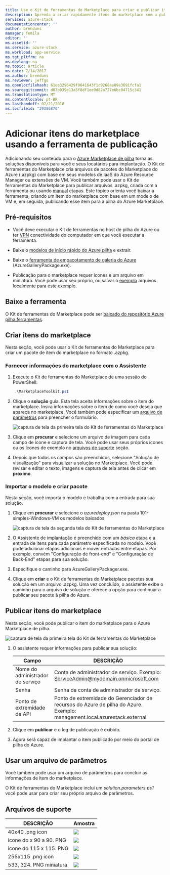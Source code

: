```yaml
---
title: Use o Kit de ferramentas do Marketplace para criar e publicar itens do marketplace | Microsoft Docs
description: Aprenda a criar rapidamente itens do marketplace com a publicação do Kit de ferramentas
services: azure-stack
documentationcenter: ''
author: brenduns
manager: femila
editor: ''
ms.assetid: ''
ms.service: azure-stack
ms.workload: app-service
ms.tgt_pltfrm: na
ms.devlang: na
ms.topic: article
ms.date: 7/14/2017
ms.author: brenduns
ms.reviewer: jeffgo
ms.openlocfilehash: 61ee3296429f9641643f1c9268ae89e3691fcfa1
ms.sourcegitcommit: d87b039e13a5f8df1ee9d82a727e6bc04715c341
ms.translationtype: MT
ms.contentlocale: pt-BR
ms.lasthandoff: 02/21/2018
ms.locfileid: "29386870"
---
```

#  <a name="add-marketplace-items-using-publishing-tool"></a>Adicionar itens do marketplace usando a ferramenta de publicação
Adicionando seu conteúdo para o [Azure Marketplace de pilha](azure-stack-marketplace.md) torna as soluções disponíveis para você e seus locatários para implantação.  O Kit de ferramentas do Marketplace cria arquivos de pacotes do Marketplace do Azure (.azpkg) com base em seus modelos de IaaS do Azure Resource Manager ou extensões de VM.  Você também pode usar o Kit de ferramentas do Marketplace para publicar arquivos .azpkg, criada com a ferramenta ou usando [manual](azure-stack-create-and-publish-marketplace-item.md) etapas.  Este tópico orienta você baixar a ferramenta, criando um item do marketplace com base em um modelo de VM e, em seguida, publicando esse item para a pilha do Azure Marketplace.     


## <a name="prerequisites"></a>Pré-requisitos
 - Você deve executar o Kit de ferramentas no host de pilha do Azure ou ter [VPN](azure-stack-connect-azure-stack.md#connect-to-azure-stack-with-vpn) conectividade do computador em que você executar a ferramenta.

 - Baixe o [modelos de início rápido do Azure pilha](https://github.com/Azure/AzureStack-QuickStart-Templates/archive/master.zip) e extrair.

 - Baixe o [ferramenta de empacotamento de galeria do Azure](http://aka.ms/azurestackmarketplaceitem) (AzureGalleryPackage.exe). 

 - Publicação para o marketplace requer ícones e um arquivo em miniatura.  Você pode usar seu próprio, ou salvar o [exemplo](azure-stack-marketplace-publisher.md#support-files) arquivos localmente para este exemplo.

## <a name="download-the-tool"></a>Baixe a ferramenta
O Kit de ferramentas do Marketplace pode ser [baixado do repositório Azure pilha ferramentas](azure-stack-powershell-download.md).


##  <a name="create-marketplace-items"></a>Criar itens do marketplace
Nesta seção, você pode usar o Kit de ferramentas do Marketplace para criar um pacote de item do marketplace no formato .azpkg.  

### <a name="provide-marketplace-information-with-wizard"></a>Fornecer informações do marketplace com o Assistente
1. Execute o Kit de ferramentas do Marketplace de uma sessão do PowerShell:
```PowerShell
    .\MarketplaceToolkit.ps1
```

2. Clique o **solução** guia.  Esta tela aceita informações sobre o item do marketplace. Insira informações sobre o item de como você deseja que apareça no marketplace.  Você também pode especificar um [arquivo de parâmetros](azure-stack-marketplace-publisher.md#use-a-parameters-file) para preencher o formulário.  
    
    ![captura de tela da primeira tela do Kit de ferramentas do Marketplace](./media/azure-stack-marketplace-publisher/image7.png)
3. Clique em **procurar** e selecione um arquivo de imagem para cada campo de ícone e captura de tela.  Você pode usar seus próprios ícones ou os ícones de exemplo no [arquivos de suporte](azure-stack-marketplace-publisher.md#support-files) seção.
4. Depois que todos os campos são preenchidos, selecione "Solução de visualização" para visualizar a solução no Marketplace.  Você pode revisar e editar o texto, imagens e captura de tela antes de clicar em **próximo**.  

### <a name="import-template-and-create-package"></a>Importar o modelo e criar pacote
Nesta seção, você importa o modelo e trabalha com a entrada para sua solução.

1.  Clique em **procurar** e selecione o *azuredeploy.json* na pasta 101-simples-Windows-VM os modelos baixados.

    ![captura de tela da segunda tela do Kit de ferramentas do Marketplace](./media/azure-stack-marketplace-publisher/image8.png)
2.  O Assistente de implantação é preenchido com um *básica* etapa e a entrada de itens para cada parâmetro especificada no modelo.  Você pode adicionar etapas adicionais e mover entradas entre etapas.  Por exemplo, convém "Configuração de front-end" e "Configuração de Back-End" etapas para sua solução.
3.  Especifique o caminho para AzureGalleryPackager.exe.  
4.  Clique em **criar** e o Kit de ferramentas do Marketplace pacotes sua solução em um arquivo .azpkg.  Uma vez concluído, o assistente exibe o caminho para o arquivo de solução e oferece a opção para continuar a publicar seu pacote à pilha do Azure.


## <a name="publish-marketplace-items"></a>Publicar itens do marketplace
Nesta seção, você pode publicar o item do marketplace para o Azure Marketplace de pilha.

![captura de tela da primeira tela do Kit de ferramentas do Marketplace](./media/azure-stack-marketplace-publisher/image9.png)

1.  O assistente requer informações para publicar sua solução:
    
    |Campo|DESCRIÇÃO|
    |-----|-----|
    | Nome do administrador de serviço | Conta de administrador de serviço.  Exemplo: ServiceAdmin@mydomain.onmicrosoft.com |
    | Senha | Senha da conta de administrador de serviço. |
    | Ponto de extremidade de API | Ponto de extremidade do Gerenciador de recursos do Azure de pilha do Azure.  Exemplo: management.local.azurestack.external |
2.  Clique em **publicar** e o log de publicação é exibido.
3.  Agora será capaz de implantar o item publicado por meio do portal de pilha do Azure.


## <a name="use-a-parameters-file"></a>Usar um arquivo de parâmetros
Você também pode usar um arquivo de parâmetros para concluir as informações de item do marketplace.  

O Kit de ferramentas do Marketplace inclui um *solution.parameters.ps1* você pode usar para criar seu próprio arquivo de parâmetros.


## <a name="support-files"></a>Arquivos de suporte
| DESCRIÇÃO | Amostra |
| ----- | ----- |
| 40x40 .png icon | ![](./media/azure-stack-marketplace-publisher/image1.png) |
| ícone do x 90 a 90. PNG | ![](./media/azure-stack-marketplace-publisher/image2.png) |
| ícone do 115 x 115. PNG | ![](./media/azure-stack-marketplace-publisher/image3.png) |
| 255x115 .png icon | ![](./media/azure-stack-marketplace-publisher/image4.png) |
| 533, 324. PNG miniatura | ![](./media/azure-stack-marketplace-publisher/image5.png) |


